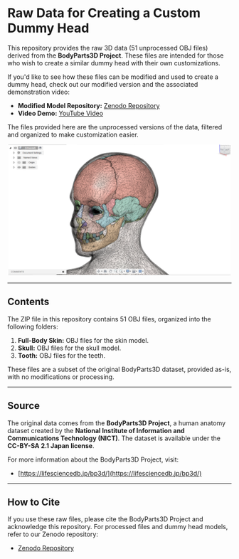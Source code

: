 # **Raw Data for Creating a Custom Dummy Head**

This repository provides the raw 3D data (51 unprocessed OBJ files) derived from the **BodyParts3D Project**. These files are intended for those who wish to create a similar dummy head with their own customizations.

If you'd like to see how these files can be modified and used to create a dummy head, check out our modified version and the associated demonstration video:

- **Modified Model Repository:** [Zenodo Repository](https://doi.org/10.5281/zenodo.13777788)  
- **Video Demo:** [YouTube Video](https://youtu.be/5bxazr6eseA)

The files provided here are the unprocessed versions of the data, filtered and organized to make customization easier.

<p align="center">
  <img src="screenshot.png" width="500">
</p>


---

## **Contents**

The ZIP file in this repository contains 51 OBJ files, organized into the following folders:
1. **Full-Body Skin:** OBJ files for the skin model.
2. **Skull:** OBJ files for the skull model.
3. **Tooth:** OBJ files for the teeth.

These files are a subset of the original BodyParts3D dataset, provided as-is, with no modifications or processing.

---

## **Source**

The original data comes from the **BodyParts3D Project**, a human anatomy dataset created by the **National Institute of Information and Communications Technology (NICT)**. The dataset is available under the **CC-BY-SA 2.1 Japan license**.

For more information about the BodyParts3D Project, visit:  
- [https://lifesciencedb.jp/bp3d/](https://lifesciencedb.jp/bp3d/)

---

## **How to Cite**

If you use these raw files, please cite the BodyParts3D Project and acknowledge this repository. For processed files and dummy head models, refer to our Zenodo repository:  
- [Zenodo Repository](https://doi.org/10.5281/zenodo.13777788)
